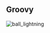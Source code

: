 ## Groovy


![ball_lightning](https://github.com/user-attachments/assets/c0e752bf-17c7-4508-8036-7bcaeae4311e)
